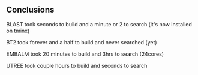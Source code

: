 ## Conclusions

BLAST took seconds to build and a minute or 2 to search (it's now installed on tminx)

BT2 took forever and a half to build and never searched (yet)

EMBALM took 20 minutes to build and 3hrs to search (24cores)

UTREE took couple hours to build and seconds to search
